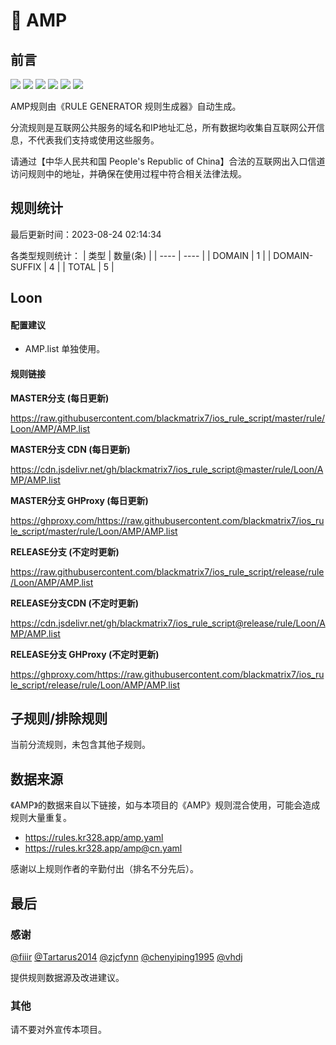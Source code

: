 # 🧸 AMP

## 前言

![](https://shields.io/badge/-移除重复规则-ff69b4) ![](https://shields.io/badge/-DOMAIN与DOMAIN--SUFFIX合并-green) ![](https://shields.io/badge/-DOMAIN--SUFFIX间合并-critical) ![](https://shields.io/badge/-DOMAIN与DOMAIN--KEYWORD合并-9cf) ![](https://shields.io/badge/-DOMAIN--SUFFIX与DOMAIN--KEYWORD合并-blue) ![](https://shields.io/badge/-IP--CIDR(6)合并-blueviolet) 

AMP规则由《RULE GENERATOR 规则生成器》自动生成。

分流规则是互联网公共服务的域名和IP地址汇总，所有数据均收集自互联网公开信息，不代表我们支持或使用这些服务。

请通过【中华人民共和国 People's Republic of China】合法的互联网出入口信道访问规则中的地址，并确保在使用过程中符合相关法律法规。

## 规则统计

最后更新时间：2023-08-24 02:14:34

各类型规则统计：
| 类型 | 数量(条)  | 
| ---- | ----  |
| DOMAIN | 1  | 
| DOMAIN-SUFFIX | 4  | 
| TOTAL | 5  | 


## Loon 

#### 配置建议
- AMP.list 单独使用。

#### 规则链接
**MASTER分支 (每日更新)**

https://raw.githubusercontent.com/blackmatrix7/ios_rule_script/master/rule/Loon/AMP/AMP.list

**MASTER分支 CDN (每日更新)**

https://cdn.jsdelivr.net/gh/blackmatrix7/ios_rule_script@master/rule/Loon/AMP/AMP.list

**MASTER分支 GHProxy (每日更新)**

https://ghproxy.com/https://raw.githubusercontent.com/blackmatrix7/ios_rule_script/master/rule/Loon/AMP/AMP.list

**RELEASE分支 (不定时更新)**

https://raw.githubusercontent.com/blackmatrix7/ios_rule_script/release/rule/Loon/AMP/AMP.list

**RELEASE分支CDN (不定时更新)**

https://cdn.jsdelivr.net/gh/blackmatrix7/ios_rule_script@release/rule/Loon/AMP/AMP.list

**RELEASE分支 GHProxy (不定时更新)**

https://ghproxy.com/https://raw.githubusercontent.com/blackmatrix7/ios_rule_script/release/rule/Loon/AMP/AMP.list

## 子规则/排除规则


当前分流规则，未包含其他子规则。

## 数据来源

《AMP》的数据来自以下链接，如与本项目的《AMP》规则混合使用，可能会造成规则大量重复。

- https://rules.kr328.app/amp.yaml
- https://rules.kr328.app/amp@cn.yaml


感谢以上规则作者的辛勤付出（排名不分先后）。

## 最后

### 感谢

[@fiiir](https://github.com/fiiir) [@Tartarus2014](https://github.com/Tartarus2014) [@zjcfynn](https://github.com/zjcfynn) [@chenyiping1995](https://github.com/chenyiping1995) [@vhdj](https://github.com/vhdj)

提供规则数据源及改进建议。

### 其他

请不要对外宣传本项目。